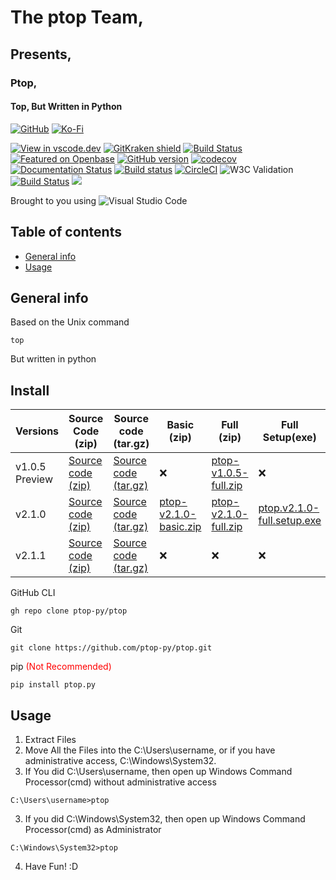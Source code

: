 # The ptop Team,
## Presents,
### Ptop,
#### Top, But Written in Python

[![GitHub][github-badge]][github-sponsors]
[![Ko-Fi][kofi-badge]][kofi]

[![View in vscode.dev](https://img.shields.io/badge/preview%20in-vscode.dev-blue)](https://vscode.dev/github/ptop-py/ptop)
[![GitKraken shield][kraken]][kraken-ref]
[![Build Status](https://dev.azure.com/dwhirlpool/ptop/_apis/build/status/ptop?branchName=main)](https://dev.azure.com/dwhirlpool/ptop/_build/latest?definitionId=1&branchName=main)
[![Featured on Openbase](https://badges.openbase.com/js/featured/ptop.py.svg?style=openbase&token=Di34gIAg0zqPWJHG+EHhKlekbKV61oiRvE3cENRe3vM=)](https://openbase.com/js/ptop.py?utm_source=embedded&amp;utm_medium=badge&amp;utm_campaign=rate-badge)
[![GitHub version](https://badge.fury.io/gh/DWhirlpool%2Fptop.svg)](https://badge.fury.io/gh/DWhirlpool%2Fptop)
[![codecov](https://codecov.io/gh/DWhirlpool/ptop/branch/main/graph/badge.svg?token=UKFXBEJBSY)](https://codecov.io/gh/DWhirlpool/ptop)
[![Documentation Status](https://readthedocs.org/projects/ptop/badge/?version=latest)](https://ptop.readthedocs.io/en/latest/?badge=latest)
[![Build status](https://ci.appveyor.com/api/projects/status/rk44r0r9s8d3l28o?svg=true)](https://ci.appveyor.com/project/DWhirlpool/ptop)
[![CircleCI](https://circleci.com/gh/DWhirlpool/ptop/tree/main.svg?style=svg)](https://circleci.com/gh/DWhirlpool/ptop/tree/main)
![W3C Validation](https://img.shields.io/w3c-validation/html?style=flat-square&targetUrl=https%3A%2F%2Fdwhirlpool.github.io%2Fptop)
[![Build Status](https://app.travis-ci.com/DWhirlpool/ptop.svg?branch=main)](https://app.travis-ci.com/DWhirlpool/ptop)
<img src="https://forthebadge.com/images/badges/built-with-love.svg"></img>

Brought to you using  ![Visual Studio Code](https://img.shields.io/badge/Visual%20Studio%20Code-0078d7.svg?style=for-the-badge&logo=visual-studio-code&logoColor=white)
## Table of contents
* [General info](#general-info)
* [Usage](#Usage)
## General info
Based on the Unix command 
```
top
```
But written in python
## Install

| Versions | Source Code (zip) | Source code (tar.gz) | Basic (zip) | Full (zip) | Full Setup(exe) | x86 Setup (exe) | x86 Setup (zip) | x86 Standalone Setup (exe) | x86 Standalone (exe) |
| ----------- | ----------- | ---------- | ---------- | ----------- | ----------- | ----------- | ----------- | ----------- | ----------- |
| v1.0.5 Preview | [Source code (zip)](https://github.com/ptop-py/ptop/archive/refs/tags/v1.0.5-beta.zip) | [Source code (tar.gz)](https://github.com/ptop-py/ptop/archive/refs/tags/v1.0.5-beta.tar.gz) | ❌ | [ptop-v1.0.5-full.zip](https://github.com/ptop-py/ptop/releases/download/v1.0.5-beta/ptop-v1.0.5.zip) | ❌ | ❌ | ❌ | ❌ | ❌ |
| v2.1.0 | [Source code (zip)](https://github.com/ptop-py/ptop/archive/refs/tags/v2.1.0-beta.zip) | [Source code (tar.gz)](https://github.com/ptop-py/ptop/archive/refs/tags/v2.1.0-beta.tar.gz) | [ptop-v2.1.0-basic.zip](https://github.com/ptop-py/ptop/releases/download/v2.1.0-beta/ptop-v2.1.0-basic.zip) | [ptop-v2.1.0-full.zip](https://github.com/ptop-py/ptop/releases/download/v2.1.0-beta/ptop-v2.1.0-full.zip) | [ptop.v2.1.0-full.setup.exe](https://github.com/ptop-py/ptop/releases/download/v2.1.0-beta/ptop.v2.1.0-full.setup.exe) | ❌ | ❌ | ❌ | ❌ |
| v2.1.1 | [Source code (zip)](https://github.com/ptop-py/ptop/archive/refs/tags/v2.1.1-stable.zip) | [Source code (tar.gz)](https://github.com/ptop-py/ptop/archive/refs/tags/v2.1.1-stable.tar.gz) | ❌ | ❌ | ❌ | [ptop-x86-setup.exe](https://github.com/ptop-py/ptop/releases/download/v2.1.1-stable/ptop-x86-setup.exe) | [ptop-x86-setup.zip](https://github.com/ptop-py/ptop/releases/download/v2.1.1-stable/ptop-x86-setup.zip) | [ptop-x86-standalone-setup.exe](https://github.com/ptop-py/ptop/releases/download/v2.1.1-stable/ptop-x86-standalone-setup.exe) | [ptop-x86-standalone.exe](https://github.com/ptop-py/ptop/releases/download/v2.1.1-stable/ptop-x86-standalone.exe) |

GitHub CLI

```
gh repo clone ptop-py/ptop
```

Git
```
git clone https://github.com/ptop-py/ptop.git
```

pip <span style="color: red;">(Not Recommended)</span>
```
pip install ptop.py
```
## Usage
1. Extract Files
2. Move All the Files into the C:\Users\username, or if you have administrative access, C:\Windows\System32.
3. If You did C:\Users\username, then open up Windows Command Processor(cmd) without administrative access
```
C:\Users\username>ptop
```
3. If you did C:\Windows\System32, then open up Windows Command Processor(cmd) as Administrator
```
C:\Windows\System32>ptop
```
4. Have Fun! :D

[kraken]: https://img.shields.io/badge/GitKraken-Legendary%20Git%20Tools-teal?style=plastic&logo=gitkraken
[kraken-ref]: https://www.gitkraken.com/invite/nQmDPR9D
[github-badge]: https://img.shields.io/badge/-Sponsor-fafbfc?logo=GitHub%20Sponsors
[github-sponsors]: https://github.com/sponsors/dwhirlpool
[kofi-badge]: https://img.shields.io/badge/Ko--fi-Buy%20me%20a%20coffee!-%2346b798.svg
[kofi]: https://ko-fi.com/dwhirlpool
